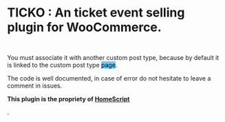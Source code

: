 <h1><p><strong>TICKO : An ticket event selling plugin for WooCommerce.</strong></p></h1>
<br/>
You must associate it with another custom post type, because by default it is linked to the custom post type <mark style="background-color:#66ccff;">page</mark>.

The code is well documented, in case of error do not hesitate to leave a comment in issues.

<p><strong>This plugin is the propriety of <a href="https://homescriptone.com">HomeScript<a></strong></p>.
